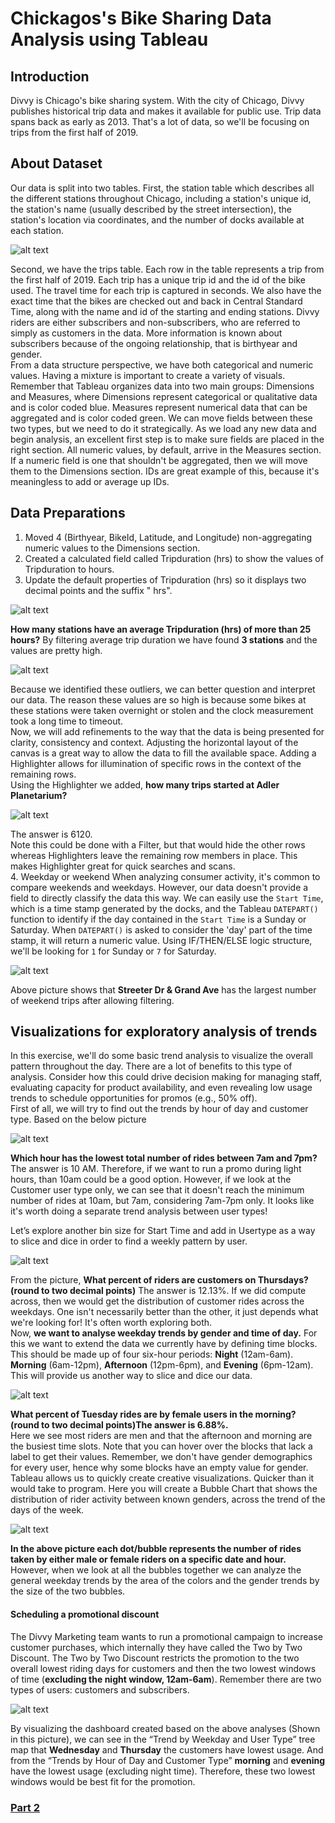 # Chickagos's Bike Sharing Data Analysis using Tableau

## Introduction
Divvy is Chicago's bike sharing system. With the city of Chicago, Divvy publishes historical trip data and makes it available for 
public use. Trip data spans back as early as 2013. That's a lot of data, so we'll be focusing on trips from the first half of 2019.

## About Dataset
Our data is split into two tables. First, the station table which describes all the different stations throughout Chicago, including 
a station's unique id, the station's name (usually described by the street intersection), the station's location via coordinates, and 
the number of docks available at each station.

![alt text](https://github.com/asifsamy/chickago-bike-sharing-01/blob/master/images/1_two_tables.JPG "Logo Title Text 1")

Second, we have the trips table. Each row in the table represents a trip from the first half of 2019. Each trip has a unique trip id 
and the id of the bike used. The travel time for each trip is captured in seconds. We also have the exact time that the bikes are checked 
out and back in Central Standard Time, along with the name and id of the starting and ending stations. Divvy riders are either 
subscribers and non-subscribers, who are referred to simply as customers in the data. More information is known about subscribers 
because of the ongoing relationship, that is birthyear and gender.
</br>
From a data structure perspective, we have both categorical and numeric values. Having a mixture is important to create a variety of 
visuals. Remember that Tableau organizes data into two main groups: Dimensions and Measures, where Dimensions represent categorical or 
qualitative data and is color coded blue. Measures represent numerical data that can be aggregated and is color coded green. We can move 
fields between these two types, but we need to do it strategically. As we load any new data and begin analysis, an excellent first step 
is to make sure fields are placed in the right section. All numeric values, by default, arrive in the Measures section. If a numeric 
field is one that shouldn't be aggregated, then we will move them to the Dimensions section. IDs are great example of this, because 
it's meaningless to add or average up IDs.

## Data Preparations
1. Moved  4 (Birthyear, BikeId, Latitude, and Longitude) non-aggregating numeric values to the Dimensions section.
2. Created a calculated field called Tripduration (hrs) to show the values of Tripduration to hours.
3. Update the default properties of Tripduration (hrs) so it displays two decimal points and the suffix " hrs".

![alt text](https://github.com/asifsamy/chickago-bike-sharing-01/blob/master/images/2_overview.JPG "Logo Title Text 1")

**How many stations have an average Tripduration (hrs) of more than 25 hours?**
By filtering average trip duration we have found **3 stations** and the values are pretty high.

![alt text](https://github.com/asifsamy/chickago-bike-sharing-01/blob/master/images/3_Filtered.JPG "Logo Title Text 1")

Because we identified these outliers, we can better question and interpret our data. The reason these values are so high is because 
some bikes at these stations were taken overnight or stolen and the clock measurement took a long time to timeout.
</br>
Now, we will add refinements to the way that the data is being presented for clarity, consistency and context. Adjusting the horizontal 
layout of the canvas is a great way to allow the data to fill the available space. Adding a Highlighter allows for illumination of 
specific rows in the context of the remaining rows.
</br>
Using the Highlighter we added, **how many trips started at Adler Planetarium?**

![alt text](https://github.com/asifsamy/chickago-bike-sharing-01/blob/master/images/4_Filtered.JPG "Logo Title Text 1")

The answer is 6120. </br>
Note this could be done with a Filter, but that would hide the other rows whereas Highlighters leave the remaining row members in 
place. This makes Highlighter great for quick searches and scans.</br>
4. Weekday or weekend
When analyzing consumer activity, it's common to compare weekends and weekdays. However, our data doesn't provide a field to directly 
classify the data this way. We can easily use the <code>Start Time</code>, which is a time stamp generated by the docks, and the 
Tableau <code>DATEPART()</code> function to identify if the day contained in the <code>Start Time</code> is a Sunday or Saturday. 
When <code>DATEPART()</code> is asked to consider the 'day' part of the time stamp, it will return a numeric value. Using IF/THEN/ELSE 
logic structure, we'll be looking for <code>1</code> for Sunday or <code>7</code> for Saturday. 

![alt text](https://github.com/asifsamy/chickago-bike-sharing-01/blob/master/images/5_Filtered.JPG "Logo Title Text 1")

Above picture shows that **Streeter Dr & Grand Ave** has the largest number of weekend trips after allowing filtering.

## Visualizations for exploratory analysis of trends
In this exercise, we'll do some basic trend analysis to visualize the overall pattern throughout the day. There are a lot of benefits 
to this type of analysis. Consider how this could drive decision making for managing staff, evaluating capacity for product 
availability, and even revealing low usage trends to schedule opportunities for promos (e.g., 50% off).
</br>
First of all, we will try to find out the trends by hour of day and customer type. Based on the below picture 

![alt text](https://github.com/asifsamy/chickago-bike-sharing-01/blob/master/images/6_Trends.JPG "Logo Title Text 1")

**Which hour has the lowest total number of rides between 7am and 7pm?**
The answer is 10 AM. Therefore, if we want to run a promo during light hours, than 10am could be a good option. However, if we look 
at the Customer user type only, we can see that it doesn't reach the minimum number of rides at 10am, but 7am, considering 7am-7pm 
only. It looks like it's worth doing a separate trend analysis between user types!</br>

Let’s explore another bin size for Start Time and add in Usertype as a way to slice and dice in order to find a weekly pattern by user.

![alt text](https://github.com/asifsamy/chickago-bike-sharing-01/blob/master/images/7_Trends.JPG "Logo Title Text 1")

From the picture, **What percent of riders are customers on Thursdays? (round to two decimal points)** The answer is 12.13%. If we 
did compute across, then we would get the distribution of customer rides across the weekdays. One isn't necessarily better than 
the other, it just depends what we're looking for! It's often worth exploring both.</br>
Now, **we want to analyse weekday trends by gender and time of day.**
For this we want to extend the data we currently have by defining time blocks. This should be made up of four six-hour periods: 
<strong>Night</strong> (12am-6am). <strong>Morning</strong> (6am-12pm), <strong>Afternoon</strong> (12pm-6pm), and 
<strong>Evening</strong> (6pm-12am). This will provide us another way to slice and dice our data.

![alt text](https://github.com/asifsamy/chickago-bike-sharing-01/blob/master/images/8_Trends.JPG "Logo Title Text 1")

**What percent of Tuesday rides are by female users in the morning? (round to two decimal points)The answer is 6.88%.**</br>
Here we see most riders are men and that the afternoon and morning are the busiest time slots. Note that you can hover over the 
blocks that lack a label to get their values. Remember, we don't have gender demographics for every user, hence why some blocks 
have an empty value for gender. </br>
Tableau allows us to quickly create creative visualizations. Quicker than it would take to program. Here you will create a Bubble 
Chart that shows the distribution of rider activity between known genders, across the trend of the days of the week.

![alt text](https://github.com/asifsamy/chickago-bike-sharing-01/blob/master/images/9_Trends.JPG "Logo Title Text 1")

**In the above picture each dot/bubble represents the number of rides taken by either male or female riders on a specific date and 
hour.**
However, when we look at all the bubbles together we can analyze the general weekday trends by the area of the colors and the gender 
trends by the size of the two bubbles.

#### Scheduling a promotional discount
The Divvy Marketing team wants to run a promotional campaign to increase customer purchases, which internally they have called the 
Two by Two Discount. The Two by Two Discount restricts the promotion to the two overall lowest riding days for customers and then 
the two lowest windows of time (**excluding the night window, 12am-6am**). Remember there are two types of users: customers and 
subscribers.

![alt text](https://github.com/asifsamy/chickago-bike-sharing-01/blob/master/images/10_trend-user-dashboard.JPG "Logo Title Text 1")

By visualizing the dashboard created based on the above analyses (Shown in this picture), we can see in the “Trend by Weekday and 
User Type” tree map that **Wednesday** and **Thursday** the customers have lowest usage. And from the “Trends by Hour of Day and 
Customer Type” **morning** and **evening** have the lowest usage (excluding night time). Therefore, these two lowest windows 
would be best fit for 
the promotion.

### [Part 2](https://github.com/asifsamy/chickago-bike-sharing-02)

